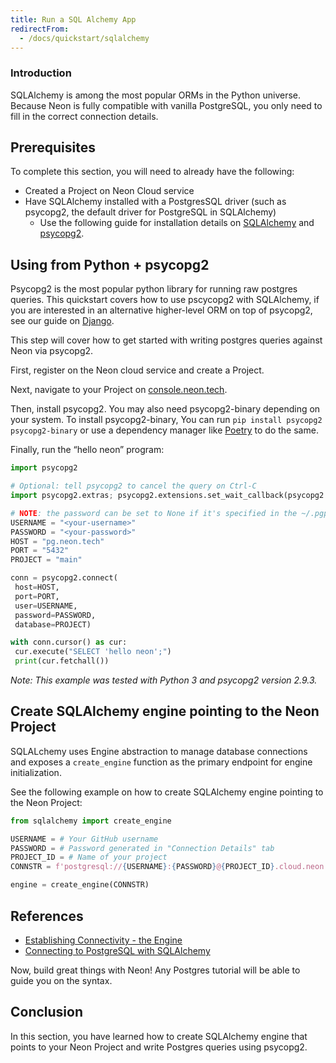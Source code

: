 ```yaml
---
title: Run a SQL Alchemy App
redirectFrom:
  - /docs/quickstart/sqlalchemy
---
```


### Introduction

SQLAlchemy is among the most popular ORMs in the Python universe. Because Neon is fully compatible with vanilla PostgreSQL, you only need to fill in the correct connection details.

## Prerequisites

To complete this section, you will need to already have the following:

- Created a Project on Neon Cloud service
- Have SQLAlchemy installed with a PostgresSQL driver (such as psycopg2, the default driver for PostgreSQL in SQLAlchemy)
  - Use the following guide for installation details on [SQLAlchemy](https://docs.sqlalchemy.org/en/14/intro.html#installation) and [psycopg2](https://www.psycopg.org/docs/install.html).

## Using from Python + psycopg2

Psycopg2 is the most popular python library for running raw postgres queries. This quickstart covers how to use pscycopg2 with SQLAlchemy, if you are interested in an alternative higher-level ORM on top of psycopg2, see our guide on [Django](../django).

This step will cover how to get started with writing postgres queries against Neon via psycopg2.

First, register on the Neon cloud service and create a Project.

Next, navigate to your Project on [console.neon.tech](https://console.neon.tech/).

Then, install psycopg2. You may also need psycopg2-binary depending on your system. To install psycopg2-binary, You can run `pip install psycopg2 psycopg2-binary` or use a dependency manager like [Poetry](https://python-poetry.org/) to do the same.

Finally, run the “hello neon” program:

```python
import psycopg2

# Optional: tell psycopg2 to cancel the query on Ctrl-C
import psycopg2.extras; psycopg2.extensions.set_wait_callback(psycopg2.extras.wait_select)

# NOTE: the password can be set to None if it's specified in the ~/.pgpass file
USERNAME = "<your-username>"
PASSWORD = "<your-password>"
HOST = "pg.neon.tech"
PORT = "5432"
PROJECT = "main"

conn = psycopg2.connect(
 host=HOST,
 port=PORT,
 user=USERNAME,
 password=PASSWORD,
 database=PROJECT)

with conn.cursor() as cur:
 cur.execute("SELECT 'hello neon';")
 print(cur.fetchall())
```

_Note: This example was tested with Python 3 and psycopg2 version 2.9.3._

## Create SQLAlchemy engine pointing to the Neon Project

SQLALchemy uses Engine abstraction to manage database connections and exposes a `create_engine` function as the primary endpoint for engine initialization.

See the following example on how to create SQLAlchemy engine pointing to the Neon Project:

```python
from sqlalchemy import create_engine

USERNAME = # Your GitHub username
PASSWORD = # Password generated in "Connection Details" tab
PROJECT_ID = # Name of your project
CONNSTR = f'postgresql://{USERNAME}:{PASSWORD}@{PROJECT_ID}.cloud.neon.tech/main'

engine = create_engine(CONNSTR)
```

## References

- [Establishing Connectivity - the Engine](https://docs.sqlalchemy.org/en/14/tutorial/engine.html)
- [Connecting to PostgreSQL with SQLAlchemy](https://docs.sqlalchemy.org/en/14/core/engines.html#postgresql)

Now, build great things with Neon! Any Postgres tutorial will be able to guide you on the syntax.

## Conclusion

In this section, you have learned how to create SQLAlchemy engine that points to your Neon Project and write Postgres queries using psycopg2.
